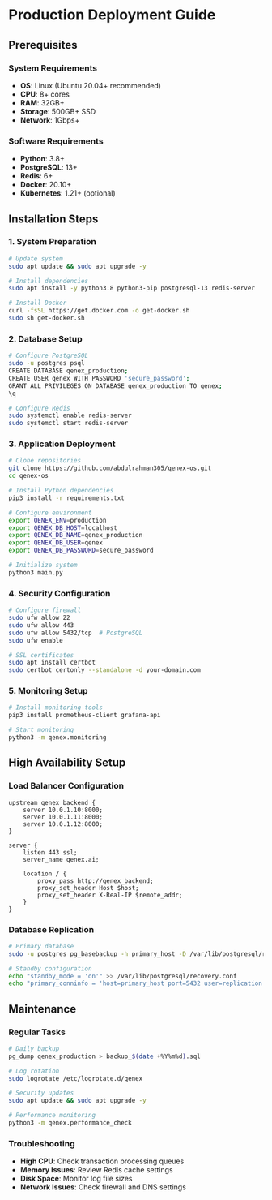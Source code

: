 # Production Deployment Guide

## Prerequisites

### System Requirements
- **OS**: Linux (Ubuntu 20.04+ recommended)
- **CPU**: 8+ cores
- **RAM**: 32GB+
- **Storage**: 500GB+ SSD
- **Network**: 1Gbps+

### Software Requirements
- **Python**: 3.8+
- **PostgreSQL**: 13+
- **Redis**: 6+
- **Docker**: 20.10+
- **Kubernetes**: 1.21+ (optional)

## Installation Steps

### 1. System Preparation
```bash
# Update system
sudo apt update && sudo apt upgrade -y

# Install dependencies
sudo apt install -y python3.8 python3-pip postgresql-13 redis-server

# Install Docker
curl -fsSL https://get.docker.com -o get-docker.sh
sudo sh get-docker.sh
```

### 2. Database Setup
```bash
# Configure PostgreSQL
sudo -u postgres psql
CREATE DATABASE qenex_production;
CREATE USER qenex WITH PASSWORD 'secure_password';
GRANT ALL PRIVILEGES ON DATABASE qenex_production TO qenex;
\q

# Configure Redis
sudo systemctl enable redis-server
sudo systemctl start redis-server
```

### 3. Application Deployment
```bash
# Clone repositories
git clone https://github.com/abdulrahman305/qenex-os.git
cd qenex-os

# Install Python dependencies
pip3 install -r requirements.txt

# Configure environment
export QENEX_ENV=production
export QENEX_DB_HOST=localhost
export QENEX_DB_NAME=qenex_production
export QENEX_DB_USER=qenex
export QENEX_DB_PASSWORD=secure_password

# Initialize system
python3 main.py
```

### 4. Security Configuration
```bash
# Configure firewall
sudo ufw allow 22
sudo ufw allow 443
sudo ufw allow 5432/tcp  # PostgreSQL
sudo ufw enable

# SSL certificates
sudo apt install certbot
sudo certbot certonly --standalone -d your-domain.com
```

### 5. Monitoring Setup
```bash
# Install monitoring tools
pip3 install prometheus-client grafana-api

# Start monitoring
python3 -m qenex.monitoring
```

## High Availability Setup

### Load Balancer Configuration
```nginx
upstream qenex_backend {
    server 10.0.1.10:8000;
    server 10.0.1.11:8000;
    server 10.0.1.12:8000;
}

server {
    listen 443 ssl;
    server_name qenex.ai;
    
    location / {
        proxy_pass http://qenex_backend;
        proxy_set_header Host $host;
        proxy_set_header X-Real-IP $remote_addr;
    }
}
```

### Database Replication
```bash
# Primary database
sudo -u postgres pg_basebackup -h primary_host -D /var/lib/postgresql/replica -U replication -v -P

# Standby configuration
echo "standby_mode = 'on'" >> /var/lib/postgresql/recovery.conf
echo "primary_conninfo = 'host=primary_host port=5432 user=replication'" >> /var/lib/postgresql/recovery.conf
```

## Maintenance

### Regular Tasks
```bash
# Daily backup
pg_dump qenex_production > backup_$(date +%Y%m%d).sql

# Log rotation
sudo logrotate /etc/logrotate.d/qenex

# Security updates
sudo apt update && sudo apt upgrade -y

# Performance monitoring
python3 -m qenex.performance_check
```

### Troubleshooting
- **High CPU**: Check transaction processing queues
- **Memory Issues**: Review Redis cache settings
- **Disk Space**: Monitor log file sizes
- **Network Issues**: Check firewall and DNS settings
